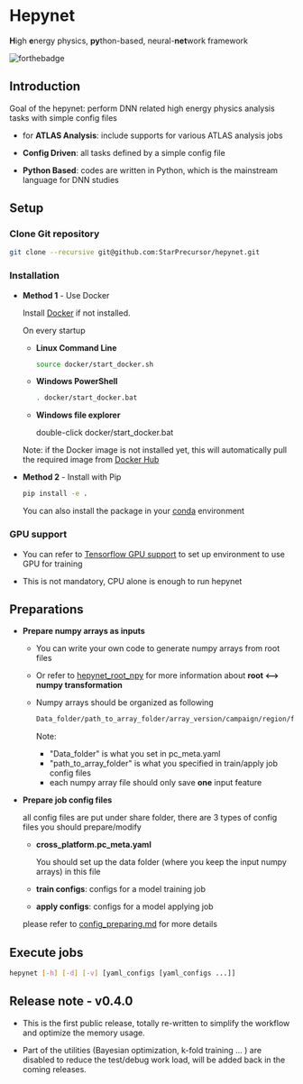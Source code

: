 # **Hepynet**

**H**igh **e**nergy physics, **py**thon-based, neural-**net**work framework

![forthebadge](https://img.shields.io/badge/hepynet-v0.4.0-blue)

## **Introduction**

Goal of the hepynet: perform DNN related high energy physics analysis tasks with simple config files

- for **ATLAS Analysis**: include supports for various ATLAS analysis jobs

- **Config Driven**: all tasks defined by a simple config file

- **Python Based**: codes are written in Python, which is the mainstream language for DNN studies

## **Setup**

### Clone Git repository

```bash
git clone --recursive git@github.com:StarPrecursor/hepynet.git
```

### Installation

- **Method 1** - Use Docker

  Install [Docker](https://www.docker.com/) if not installed.

  On every startup

  - **Linux Command Line**

    ```bash
    source docker/start_docker.sh
    ```

  - **Windows PowerShell**

    ```bash
    . docker/start_docker.bat
    ```

  - **Windows file explorer**

    double-click docker/start_docker.bat

  Note: if the Docker image is not installed yet, this will automatically pull the required image from [Docker Hub](https://hub.docker.com/)

- **Method 2** - Install with Pip

  ```bash
  pip install -e .
  ```

  You can also install the package in your [conda](https://www.anaconda.com/) environment


### GPU support

- You can refer to [Tensorflow GPU support](https://www.tensorflow.org/install/gpu) to set up environment to use GPU for training

- This is not mandatory, CPU alone is enough to run hepynet

## **Preparations**

- **Prepare numpy arrays as inputs**

  - You can write your own code to generate numpy arrays from root files
  - Or refer to [hepynet_root_npy](https://github.com/HEPTools/hepynet_root_npy) for more information about **root <--> numpy transformation**
  - Numpy arrays should be organized as following

    ```bash
    Data_folder/path_to_array_folder/array_version/campaign/region/feature.npy
    ```

    Note:

    - "Data_folder" is what you set in pc_meta.yaml
    - "path_to_array_folder" is what you specified in train/apply job config files
    - each numpy array file should only save **one** input feature

- **Prepare job config files**

  all config files are put under share folder, there are 3 types of config files you should prepare/modify

  - **cross_platform.pc_meta.yaml**

    You should set up the data folder (where you keep the input numpy arrays) in this file

  - **train configs**: configs for a model training job

  - **apply configs**: configs for a model applying job

  please refer to [config_preparing.md](docs/config_preparing.md) for more details

## **Execute jobs**

```bash
hepynet [-h] [-d] [-v] [yaml_configs [yaml_configs ...]]
```

## **Release note - v0.4.0**

- This is the first public release, totally re-written to simplify the workflow and optimize the memory usage.

- Part of the utilities (Bayesian optimization, k-fold training ... ) are disabled to reduce the test/debug work load, will be added back in the coming releases.
